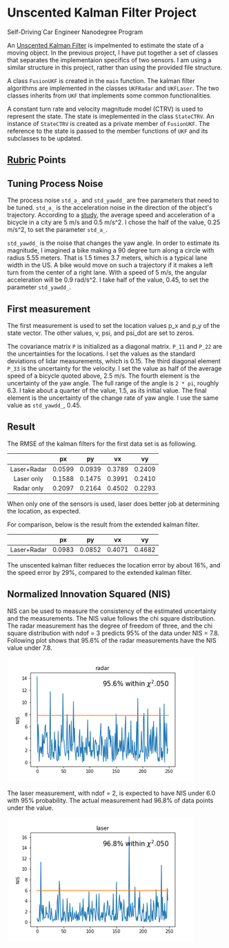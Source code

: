 # Unscented Kalman Filter Project
Self-Driving Car Engineer Nanodegree Program

An [Unscented Kalman Filter](https://www.seas.harvard.edu/courses/cs281/papers/unscented.pdf) is impelmented to estimate the state of a moving object. In the previous project, I have put together a set of classes that separates the implementaion specifics of two sensors. I am using a similar structure in this project, rather than using the provided file structure.

A class `FusionUKF` is created in the `main` function. The kalman filter algorithms are implemented in the classes `UKFRadar` and `UKFLaser`. The two classes inherits from `UKF` that implements some common functionalities.

A constant turn rate and velocity magnitude model (CTRV) is used to represent the state. The state is imeplemented in the class `StateCTRV`. An instance of `StateCTRV` is created as a private member of `FusionUKF`. The reference to the state is passed to the member functions of `UKF` and its subclasses to be updated.

[imageRadar]: ./radar.png "nis_radar"
[imageLaser]: ./laser.png "nis_laser"

## [Rubric](https://review.udacity.com/#!/rubrics/783/view) Points

## Tuning Process Noise

The process noise `std_a_` and `std_yawdd_` are free parameters that need to be tuned.
`std_a_` is the acceleration noise in the direction of the object's trajectory.
According to a [study](https://www.pdx.edu/ibpi/sites/www.pdx.edu.ibpi/files/Bicycle%20Performance%20Forthcomming%202013.pdf), the average speed and acceleration of a bicycle in a city are 5 m/s and 0.5 m/s^2. I chose the half of the value, 0.25 m/s^2, to set the parameter `std_a_`.

`std_yawdd_` is the noise that changes the yaw angle. In order to estimate its magnitude, I imagined a bike making a 90 degree turn along a circle with radius 5.55 meters. That is 1.5 times 3.7 meters, which is a typical lane width in the US. A bike would move on such a trajectory if it makes a left turn from the center of a right lane. With a speed of 5 m/s, the angular acceleration will be 0.9 rad/s^2. I take half of the value, 0.45, to set the parameter `std_yawdd_`.

## First measurement

The first measurement is used to set the location values p_x and p_y of the state vector. The other values, v, psi, and psi_dot are set to zeros.

The covariance matrix `P` is initialized as a diagonal matrix. `P_11` and `P_22` are the uncertainties for the locations. I set the values as the standard deviations of lidar measurements, which is 0.15. The third diagonal element `P_33` is the uncertainty for the velocity. I set the value as half of the average speed of a bicycle quoted above, 2.5 m/s. The fourth element is the uncertainty of the yaw angle. The full range of the angle is `2 * pi`, roughly 6.3. I take about a quarter of the value, 1.5, as its initial value. The final element is the uncertainty of the change rate of yaw angle. I use the same value as `std_yawdd_`, 0.45.

## Result


The RMSE of the kalman filters for the first data set is as following.

|           |px       |py      |vx      |vy      |
|:---------:|:-------:|:------:|:------:|:------:|
|Laser+Radar|0.0599   |0.0939  |0.3789  |0.2409  |
|Laser only |0.1588   |0.1475  |0.3991  |0.2410  |
|Radar only |0.2097   |0.2164  |0.4502  |0.2293  |

When only one of the sensors is used, laser does better job at determining the location, as expected.

For comparison, below is the result from the extended kalman filter.

|           |px       |py      |vx      |vy      |
|:---------:|:-------:|:------:|:------:|:------:|
|Laser+Radar|0.0983   |0.0852  |0.4071  |0.4682  |

The unscented kalman filter redueces the location error by about 16%, and the speed error by 29%, compared to the extended kalman filter.

## Normalized Innovation Squared (NIS)

NIS can be used to measure the consistency of the estimated uncertainty and the measurements. The NIS value follows the chi square distribution. The radar measurement has the degree of freedom of three, and the chi square distribution with ndof = 3 predicts 95% of the data under NIS = 7.8. Following plot shows that 95.6% of the radar measurements have the NIS value under 7.8.

![alt_text][imageRadar]

The laser measurement, with ndof = 2, is expected to have NIS under 6.0 with 95% probability. The actual measurement had 96.8% of data points under the value.

![alt_text][imageLaser]































